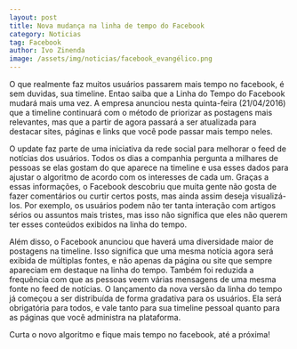```yaml
---
layout: post
title: Nova mudança na linha de tempo do Facebook
category: Noticias
tag: Facebook
author: Ivo Zinenda
image: /assets/img/noticias/facebook_evangélico.png
---
```


O que realmente faz muitos usuários passarem mais tempo no facebook, é sem duvidas, sua timeline.
Entao saiba que a Linha do Tempo do Facebook mudará mais uma vez. 
A empresa anunciou nesta quinta-feira (21/04/2016) que a timeline continuará com o método de priorizar as postagens mais relevantes, mas que a partir de agora passará a ser atualizada para destacar sites, páginas e links que você pode passar mais tempo neles.

O update faz parte de uma iniciativa da rede social para melhorar o feed de notícias dos usuários. 
Todos os dias a companhia pergunta a milhares de pessoas se elas gostam do que aparece na timeline e usa esses dados para ajustar o algoritmo de acordo com os interesses de cada um. 
Graças a essas informações, o Facebook descobriu que muita gente não gosta de fazer comentários ou curtir certos posts, mas ainda assim deseja visualizá-los. 
Por exemplo, os usuários podem não ter tanta interação com artigos sérios ou assuntos mais tristes, mas isso não significa que eles não querem ter esses conteúdos exibidos na linha do tempo.

Além disso, o Facebook anunciou que haverá uma diversidade maior de postagens na timeline. 
Isso significa que uma mesma notícia agora será exibida de múltiplas fontes, e não apenas da página ou site que sempre apareciam em destaque na linha do tempo. 
Também foi reduzida a frequência com que as pessoas veem várias mensagens de uma mesma fonte no feed de notícias. O lançamento da nova versão da linha do tempo já começou a ser distribuída de forma gradativa para os usuários. Ela será obrigatória para todos, e vale tanto para sua timeline pessoal quanto para as páginas que você administra na plataforma.

Curta o novo algoritmo e fique mais tempo no facebook, até a próxima!